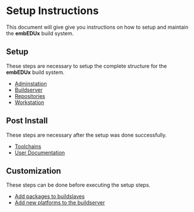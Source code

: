 # Setup Instructions 
This document will give give you instructions on how to setup and maintain the
**embEDUx** build system.

## Setup
These steps are necessary to setup the complete structure for the **embEDUx**
build system.

* [Adminstation](adminstation.md)
* [Buildserver](buildserver.md)
* [Repositories](repositories.md)
* [Workstation](workstation.md)

## Post Install
These steps are necessary after the setup was done successfully.

* [Toolchains](post-install/toolchains.md)
* [User Documentation](post-install/user-documentation.md)

## Customization 
These steps can be done before executing the setup steps.

* [Add packages to buildslaves](buildserver/customize-buildslaves.md)
* [Add new platforms to the
  buildserver](buildserver/customize-supported-platforms.md)

